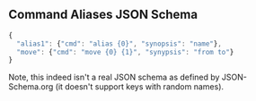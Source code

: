 Command Aliases JSON Schema
---------------------------

```javascript
{
  "alias1": {"cmd": "alias {0}", "synopsis": "name"},
  "move": {"cmd": "move {0} {1}", "synypsis": "from to"}
}
```

Note, this indeed isn't a real JSON schema as defined by JSON-Schema.org (it doesn't support keys with random names).
